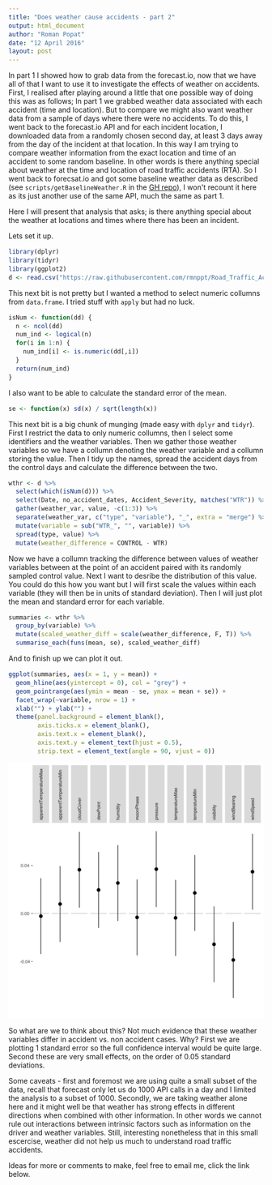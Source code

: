 ```yaml
---
title: "Does weather cause accidents - part 2"
output: html_document
author: "Roman Popat"
date: "12 April 2016"
layout: post
---
```


In part 1 I showed how to grab data from the forecast.io, now that we have all of that I want to use it to investigate the effects of weather on accidents. First, I realised after playing around a little that one possible way of doing this was as follows; In part 1 we grabbed weather data associated with each accident (time and location). But to compare we might also want weather data from a sample of days where there were no accidents. To do this, I went back to the forecast.io API and for each incident location, I downloaded data from a randomly chosen second day, at least 3 days away from the day of the incident at that location. In this way I am trying to compare weather information from the exact location and time of an accident to some random baseline. In other words is there anything special about weather at the time and location of road traffic accidents (RTA). So I went back to forecsat.io and got some baseline weather data as described (see `scripts/getBaselineWeather.R` in the [GH repo](https://github.com/rmnppt/Road_Traffic_Accidents)), I won't recount it here as its just another use of the same API, much the same as part 1.

Here I will present that analysis that asks; is there anything special about the weather at locations and times where there has been an incident.

Lets set it up.


```r
library(dplyr)
library(tidyr)
library(ggplot2)
d <- read.csv("https://raw.githubusercontent.com/rmnppt/Road_Traffic_Accidents/master/data/sample_weather_control.csv")
```

This next bit is not pretty but I wanted a method to select numeric collumns from `data.frame`. I tried stuff with `apply` but had no luck. 


```r
isNum <- function(dd) {
  n <- ncol(dd)
  num_ind <- logical(n)
  for(i in 1:n) {
    num_ind[i] <- is.numeric(dd[,i])
  }
  return(num_ind)
}
```

I also want to be able to calculate the standard error of the mean.


```r
se <- function(x) sd(x) / sqrt(length(x))
```

This next bit is a big chunk of munging (made easy with `dplyr` and `tidyr`). First I restrict the data to only numeric collumns, then I select some identifiers and the weather variables. Then we gather those weather variables so we have a collumn denoting the weather variable and a collumn storing the value. Then I tidy up the names, spread the accident days from the control days and calculate the difference between the two. 


```r
wthr <- d %>% 
  select(which(isNum(d))) %>%
  select(Date, no_accident_dates, Accident_Severity, matches("WTR")) %>%
  gather(weather_var, value, -c(1:3)) %>%
  separate(weather_var, c("type", "variable"), "_", extra = "merge") %>%
  mutate(variable = sub("WTR_", "", variable)) %>%
  spread(type, value) %>%
  mutate(weather_difference = CONTROL - WTR)
```

Now we have a collumn tracking the difference between values of weather variables between at the point of an accident paired with its randomly sampled control value. Next I want to desribe the distribution of this value. You could do this how you want but I will first scale the values within each variable (they will then be in units of standard deviation). Then I will just plot the mean and standard error for each variable.


```r
summaries <- wthr %>%
  group_by(variable) %>%
  mutate(scaled_weather_diff = scale(weather_difference, F, T)) %>%
  summarise_each(funs(mean, se), scaled_weather_diff)
```

And to finish up we can plot it out.


```r
ggplot(summaries, aes(x = 1, y = mean)) +
  geom_hline(aes(yintercept = 0), col = "grey") +
  geom_pointrange(aes(ymin = mean - se, ymax = mean + se)) +
  facet_wrap(~variable, nrow = 1) + 
  xlab("") + ylab("") +
  theme(panel.background = element_blank(),
        axis.ticks.x = element_blank(),
        axis.text.x = element_blank(),
        axis.text.y = element_text(hjust = 0.5), 
        strip.text = element_text(angle = 90, vjust = 0))
```

![plot of chunk unnamed-chunk-6](/figure/source/2016-04-11-WeatherAndRTA_part2/unnamed-chunk-6-1.svg)

So what are we to think about this? Not much evidence that these weather variables differ in accident vs. non accident cases. Why? First we are plotting 1 standard error so the full confidence interval would be quite large. Second these are very small effects, on the order of 0.05 standard deviations. 

Some caveats - first and foremost we are using quite a small subset of the data, recall that forecast only let us do 1000 API calls in a day and I limited the analysis to a subset of 1000. Secondly, we are taking weather alone here and it might well be that weather has strong effects in different directions when combined with other information. In other words we cannot rule out interactions between intrinsic factors such as information on the driver and weather variables. Still, interesting nonetheless that in this small escercise, weather did not help us much to understand road traffic accidents. 

Ideas for more or comments to make, feel free to email me, click the  link below.
